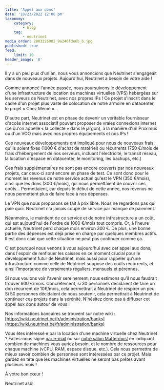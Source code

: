 ```yaml
---
title: 'Appel aux dons'
date: '10/23/2022 12:00 pm'
taxonomy:
    category:
        - blog
    tag:
        - neutrinet
media_order: 2803226982_9a246fde6b_b.jpg
published: true
feed:
    limit: 10
header_image: '0'
---
```


Il y a un peu plus d'un an, nous vous annoncions que Neutrinet s'engageait dans de nouveaux projets. Aujourd'hui, Neutrinet a besoin de votre aide !

Comme annoncé l'année passée, nous poursuivons le développement d'une infrastructure de location de machines virtuelles (VPS) hébergées sur les serveurs de Neutrinet, avec nos propres IPs ! Ce projet s'inscrit dans le cadre d'un projet plus vaste de colocation de notre armoire en datacenter, le projet « Chez Mémé ».

D'autre part, Neutrinet est en phase de devenir un véritable fournisseur d'accès internet associatif pouvant proposer de vraies connexions internet (ce qu'on appelle « la collecte » dans le jargon), à la manière d'un Proximus ou d'un VOO mais avec nos propres équipements et nos IPs !

Ces nouveaux développements ont impliqué pour nous de nouveaux frais, qu'ils soient fixes (1000 € d'achat de matériel) ou récurrents (750 €/mois de frais d'hébergement de nos serveurs, incluant l'électricité, le transit réseau, la location d'espace en datacenter, le monitoring, les backups, etc.) 

Ces frais supplémentaires ne sont pas encore couverts par nos nouveaux projets, car ceux-ci sont encore en phase de test. Ce sont donc pour le moment les revenus de notre service actuel qu'est le VPN (350 €/mois), ainsi que les dons (300 €/mois), qui nous permettaient de couvrir ces coûts... Permettaient, car depuis le début de cette année, nos revenus ne nous permettent plus de faire face à nos dépenses.

Le VPN que nous proposons se fait à prix libre. Nous ne regardons pas qui paie quoi. Neutrinet n'a jamais coupé de service par manque de paiement. 

Néanmoins, le maintient de ce service et de notre infrastructure a un coût, qui est aujourd'hui de l'ordre de 1000 €/mois tout compris. Or, à l'heure actuelle, Neutrinet perd chaque mois environ 300 €. De plus, une bonne partie des dépenses est déjà prise en charge par quelques membres actifs. Il est donc clair que cette situation ne peut pas continuer comme ça.

C'est pourquoi nous venons à vous aujourd'hui avec cet appel aux dons, dans l'espoir de renflouer les caisses en ce moment crucial pour le développement futur de Neutrinet, mais aussi pour rappeler qu'une infrastructure comme celle de Neutrinet suppose des coûts récurrents, et ainsi l'importance de versements réguliers, mensuels et pérennes.

Si nous voulons voir l'avenir sereinement, nous estimons qu'il nous faudrait trouver 600 €/mois. Concrètement, si 30 personnes décidaient de faire un don récurrent de 10€/mois, cela permettrait à Neutrinet de respirer un peu. Si 50 personnes décidaient de nous soutenir, cela permettrait à Neutrinet de continuer ces projets dans la sérénité. N'hésitez donc pas à diffuser cet appel aux dons autour de vous !

Nos informations bancaires se trouvent sur notre wiki : [https://wiki.neutrinet.be/fr/administration/banks](https://wiki.neutrinet.be/fr/administration/banks)

Vous êtes intéressé·e par la location d'une machine virtuelle chez Neutrinet ? Faites-nous signe [par e-mail](mailto:contact@neutrinet.be) ou sur [notre salon Mattermost](https://chat.neutrinet.be/neutrinet/channels/hub-chez-meme) en indiquant combien de machines vous auriez besoin, et le nombre de ressources pour chaque machine (vCPU, RAM, espace disque, etc.). Cela nous permettra de mieux savoir combien de personnes sont intéressées par ce projet. Mais gardez en tête que les machines virtuelles ne seront pas prêtes avant plusieurs mois !

À votre bon cœur !

Neutrinet asbl